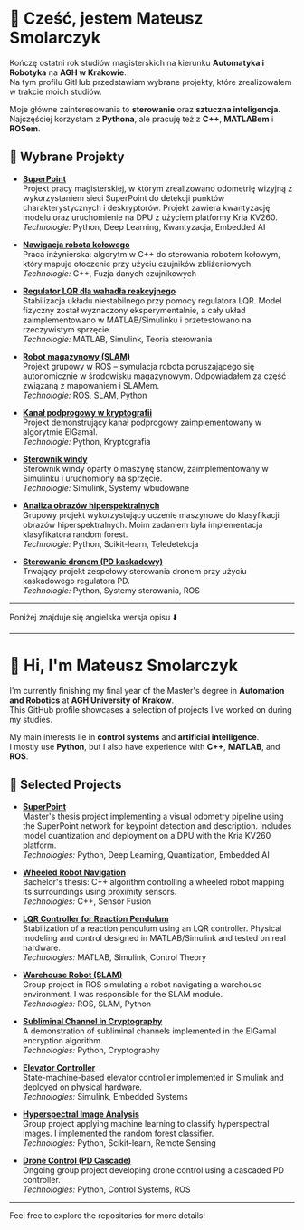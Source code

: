 # 👋 Cześć, jestem Mateusz Smolarczyk

Kończę ostatni rok studiów magisterskich na kierunku **Automatyka i Robotyka** na **AGH w Krakowie**.  
Na tym profilu GitHub przedstawiam wybrane projekty, które zrealizowałem w trakcie moich studiów.

Moje główne zainteresowania to **sterowanie** oraz **sztuczna inteligencja**.  
Najczęściej korzystam z **Pythona**, ale pracuję też z **C++**, **MATLABem** i **ROSem**.

## 🚀 Wybrane Projekty

- **[SuperPoint](https://github.com/Mateusz-Smolarczyk-AGH/SuperPoint)**  
  Projekt pracy magisterskiej, w którym zrealizowano odometrię wizyjną z wykorzystaniem sieci SuperPoint do detekcji punktów charakterystycznych i deskryptorów. Projekt zawiera kwantyzację modelu oraz uruchomienie na DPU z użyciem platformy Kria KV260.  
  *Technologie:* Python, Deep Learning, Kwantyzacja, Embedded AI

- **[Nawigacja robota kołowego](https://github.com/Mateusz-Smolarczyk-AGH/Nawigacja-robota)**  
  Praca inżynierska: algorytm w C++ do sterowania robotem kołowym, który mapuje otoczenie przy użyciu czujników zbliżeniowych.  
  *Technologie:* C++, Fuzja danych czujnikowych

- **[Regulator LQR dla wahadła reakcyjnego](https://github.com/Mateusz-Smolarczyk-AGH/Lab_problem)**  
  Stabilizacja układu niestabilnego przy pomocy regulatora LQR. Model fizyczny został wyznaczony eksperymentalnie, a cały układ zaimplementowano w MATLAB/Simulinku i przetestowano na rzeczywistym sprzęcie.  
  *Technologie:* MATLAB, Simulink, Teoria sterowania

- **[Robot magazynowy (SLAM)](https://github.com/Baey/robo-warehouse)**  
  Projekt grupowy w ROS – symulacja robota poruszającego się autonomicznie w środowisku magazynowym. Odpowiadałem za część związaną z mapowaniem i SLAMem.  
  *Technologie:* ROS, SLAM, Python

- **[Kanał podprogowy w kryptografii](https://github.com/Mateusz-Smolarczyk-AGH/Subliminal_channel)**  
  Projekt demonstrujący kanał podprogowy zaimplementowany w algorytmie ElGamal.  
  *Technologie:* Python, Kryptografia

- **[Sterownik windy](https://github.com/Mateusz-Smolarczyk-AGH/Winda)**  
  Sterownik windy oparty o maszynę stanów, zaimplementowany w Simulinku i uruchomiony na sprzęcie.  
  *Technologie:* Simulink, Systemy wbudowane

- **[Analiza obrazów hiperspektralnych](https://github.com/Mateusz-Smolarczyk-AGH/Hyperspectral_images_analize)**  
  Grupowy projekt wykorzystujący uczenie maszynowe do klasyfikacji obrazów hiperspektralnych. Moim zadaniem była implementacja klasyfikatora random forest.  
  *Technologie:* Python, Scikit-learn, Teledetekcja

- **[Sterowanie dronem (PD kaskadowy)](https://github.com/Makelek00/uav-rotor-control_PID)**  
  Trwający projekt zespołowy sterowania dronem przy użyciu kaskadowego regulatora PD.  
  *Technologie:* Python, Systemy sterowania, ROS

---

Poniżej znajduje się angielska wersja opisu ⬇️

---

# 👋 Hi, I'm Mateusz Smolarczyk

I'm currently finishing my final year of the Master's degree in **Automation and Robotics** at **AGH University of Krakow**.  
This GitHub profile showcases a selection of projects I’ve worked on during my studies.

My main interests lie in **control systems** and **artificial intelligence**.  
I mostly use **Python**, but I also have experience with **C++**, **MATLAB**, and **ROS**.

## 🚀 Selected Projects

- **[SuperPoint](https://github.com/Mateusz-Smolarczyk-AGH/SuperPoint)**  
  Master's thesis project implementing a visual odometry pipeline using the SuperPoint network for keypoint detection and description. Includes model quantization and deployment on a DPU with the Kria KV260 platform.  
  *Technologies:* Python, Deep Learning, Quantization, Embedded AI

- **[Wheeled Robot Navigation](https://github.com/Mateusz-Smolarczyk-AGH/Nawigacja-robota)**  
  Bachelor's thesis: C++ algorithm controlling a wheeled robot mapping its surroundings using proximity sensors.  
  *Technologies:* C++, Sensor Fusion

- **[LQR Controller for Reaction Pendulum](https://github.com/Mateusz-Smolarczyk-AGH/Lab_problem)**  
  Stabilization of a reaction pendulum using an LQR controller. Physical modeling and control designed in MATLAB/Simulink and tested on real hardware.  
  *Technologies:* MATLAB, Simulink, Control Theory

- **[Warehouse Robot (SLAM)](https://github.com/Baey/robo-warehouse)**  
  Group project in ROS simulating a robot navigating a warehouse environment. I was responsible for the SLAM module.  
  *Technologies:* ROS, SLAM, Python

- **[Subliminal Channel in Cryptography](https://github.com/Mateusz-Smolarczyk-AGH/Subliminal_channel)**  
  A demonstration of subliminal channels implemented in the ElGamal encryption algorithm.  
  *Technologies:* Python, Cryptography

- **[Elevator Controller](https://github.com/Mateusz-Smolarczyk-AGH/Winda)**  
  State-machine-based elevator controller implemented in Simulink and deployed on physical hardware.  
  *Technologies:* Simulink, Embedded Systems

- **[Hyperspectral Image Analysis](https://github.com/Mateusz-Smolarczyk-AGH/Hyperspectral_images_analize)**  
  Group project applying machine learning to classify hyperspectral images. I implemented the random forest classifier.  
  *Technologies:* Python, Scikit-learn, Remote Sensing

- **[Drone Control (PD Cascade)](https://github.com/Makelek00/uav-rotor-control_PID)**  
  Ongoing group project developing drone control using a cascaded PD controller.  
  *Technologies:* Python, Control Systems, ROS

---

Feel free to explore the repositories for more details!
